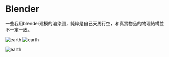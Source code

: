 # Blender

一些我用blender建模的渲染圖，純粹是自己天馬行空，和真實物品的物理結構並不一定一致。

![earth](https://github.com/Chizi-P/Blender/blob/master/rendering/image/earth.png?raw=true)
![earth](https://github.com/Chizi-P/Blender/blob/master/rendering/image/earth_sk.png?raw=true)

![earth](https://github.com/Chizi-P/Blender/blob/master/rendering/image/neon_香港.png?raw=true)
